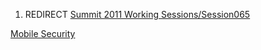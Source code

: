 1.  REDIRECT [Summit 2011 Working
    Sessions/Session065](Summit_2011_Working_Sessions/Session065 "wikilink")

[Mobile
Security](Category:Summit_2011_Individual_OWASP_Projects_Track "wikilink")